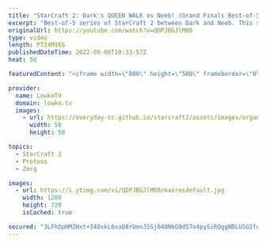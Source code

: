 ```yaml
---
title: "StarCraft 2: Dark's QUEEN WALK vs Neeb! (Grand Finals Best-of-5)"
excerpt: "Best-of-5 series of StarCraft 2 between Dark and Neeb. This series of Zerg versus Protoss is the Grand Finals of the ESL Open Cup Americas 134.  Dark vs Maru: https://youtu.be/_HUE_txgIrA Dark vs ByuN: https://youtu.be/_Ys59kDdrXg  Support my work on Patreon: https://www.patreon.com/lowkotv Become a"
originalUrl: https://youtube.com/watch?v=QDPJBGJlM00
type: video
length: PT24M16S
publishedDateTime: 2022-08-08T10:33:57Z
heat: 50

featuredContent: "<iframe width=\"800\" height=\"500\" frameborder=\"0\" src=\"https://www.youtube.com/embed/QDPJBGJlM00\" allow=\"accelerometer; autoplay; encrypted-media; gyroscope; picture-in-picture\" allowfullscreen></iframe>"

provider:
  name: LowkoTV
  domain: lowko.tv
  images:
    - url: https://everyday-cc.github.io/starcraft2/assets/images/organizations/lowko.tv-50x50.jpg
      width: 50
      height: 50

topics:
  - StarCraft 2
  - Protoss
  - Zerg

images:
  - url: https://i.ytimg.com/vi/QDPJBGJlM00/maxresdefault.jpg
    width: 1280
    height: 720
    isCached: true

secured: "3LFhOpHMZHxt+I4OxkL6xaQ8rUmnJSSj04ONkG9d57o4pySiRQggNDLUSG2fq/0faYjOFu/Rejb8673Q99XuC0yHc6ls6/JpVkb1vqh2lasDOAx7iFeht3Hq/u1SXlqdbCCpu1uEZnQdCnSt6vCJYFONBdeEZ3VNTl/zDM0Ck07DXj7u7/BK/Qs6fgRedl2QVysMEuyRa78YymfU1xCVhfNQwgVwYgAvJIvz4unV2H4nkU6GWPqWZjWrQsRkir5pr1fqW8zD5V+NbGgUxxcbD8m97DWhHneplfn1g3nvLB7wgm8qV4DjvCH6j0d7dJvckm6d9WunEUCjZQD+RpaP0WcOhs9dVHUOaQxzJscqclZpHZZJ5Ziy82U5XrTWyfPOijFk/kjs7ppA+n6texI04bSt3WpOnDGtGfNva0QnNcs=;XGwU1cyb1gVR7YEY9uf5vg=="
---
```



